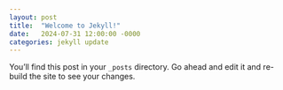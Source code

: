 ```yaml
---
layout: post
title:  "Welcome to Jekyll!"
date:   2024-07-31 12:00:00 -0000
categories: jekyll update
---
```

You’ll find this post in your `_posts` directory. Go ahead and edit it and re-build the site to see your changes.
